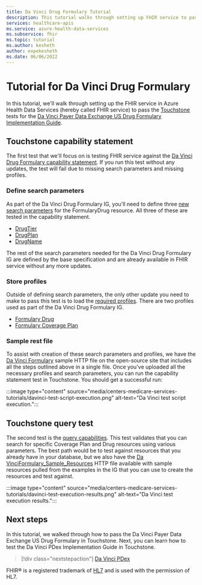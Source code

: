 ```yaml
---
title: Da Vinci Drug Formulary Tutorial
description: This tutorial walks through setting up FHIR service to pass the Touchstone tests against the DaVinci Drug Formulary implementation guide.
services: healthcare-apis
ms.service: azure-health-data-services
ms.subservice: fhir
ms.topic: tutorial
ms.author: kesheth
author: expekesheth
ms.date: 06/06/2022
---
```


# Tutorial for Da Vinci Drug Formulary

In this tutorial, we'll walk through setting up the FHIR service in Azure Health Data Services (hereby called FHIR service) to pass the [Touchstone](https://touchstone.aegis.net/touchstone/) tests for the [Da Vinci Payer Data Exchange US Drug Formulary Implementation Guide](http://hl7.org/fhir/us/Davinci-drug-formulary/).

## Touchstone capability statement

The first test that we'll focus on is testing FHIR service against the [Da Vinci Drug Formulary capability
statement](https://touchstone.aegis.net/touchstone/testdefinitions?selectedTestGrp=/FHIRSandbox/DaVinci/FHIR4-0-1-Test/PDEX/Formulary/00-Capability&activeOnly=false&contentEntry=TEST_SCRIPTS). If you run this test without any updates, the test will fail due to
missing search parameters and missing profiles.

### Define search parameters

As part of the Da Vinci Drug Formulary IG, you'll need to define three [new search parameters](how-to-do-custom-search.md) for the FormularyDrug resource. All three of these are tested in the
capability statement.

* [DrugTier](http://hl7.org/fhir/us/davinci-drug-formulary/STU1.0.1/SearchParameter-DrugTier.json.html)
* [DrugPlan](http://hl7.org/fhir/us/davinci-drug-formulary/STU1.0.1/SearchParameter-DrugPlan.json.html)
* [DrugName](http://hl7.org/fhir/us/davinci-drug-formulary/STU1.0.1/SearchParameter-DrugName.json.html)

The rest of the search parameters needed for the Da Vinci Drug Formulary IG are defined by the base specification and are already available in FHIR service without any more updates.

### Store profiles

Outside of defining search parameters, the only other update you need to make to pass this test is to load the [required profiles](validation-against-profiles.md). There are two profiles used as part of the Da Vinci Drug Formulary IG.

* [Formulary Drug](http://hl7.org/fhir/us/davinci-drug-formulary/STU1.0.1/StructureDefinition-usdf-FormularyDrug.html)
* [Formulary Coverage Plan](http://hl7.org/fhir/us/davinci-drug-formulary/STU1.0.1/StructureDefinition-usdf-CoveragePlan.html)

### Sample rest file

To assist with creation of these search parameters and profiles, we have the [Da Vinci Formulary](https://github.com/microsoft/fhir-server/blob/main/docs/rest/DaVinciFormulary/DaVinciFormulary.http) sample HTTP file on the open-source site that includes all the steps outlined above in a single file. Once you've uploaded all the necessary profiles and search parameters, you can run the capability statement test in Touchstone. You should get a successful run:

:::image type="content" source="media/centers-medicare-services-tutorials/davinci-test-script-execution.png" alt-text="Da Vinci test script execution.":::

## Touchstone query test

The second test is the [query capabilities](https://touchstone.aegis.net/touchstone/testdefinitions?selectedTestGrp=/FHIRSandbox/DaVinci/FHIR4-0-1-Test/PDEX/Formulary/01-Query&activeOnly=false&contentEntry=TEST_SCRIPTS). This test validates that you can search for specific Coverage Plan and Drug resources using various parameters. The best path would be to test against resources that you already have in your database, but we also have the [Da VinciFormulary_Sample_Resources](https://github.com/microsoft/fhir-server/blob/main/docs/rest/DaVinciFormulary/DaVinciFormulary_Sample_Resources.http) HTTP file available with sample resources pulled from the examples in the IG that you can use to create the resources and test against.

:::image type="content" source="media/centers-medicare-services-tutorials/davinci-test-execution-results.png" alt-text="Da Vinci test execution results.":::

## Next steps

In this tutorial, we walked through how to pass the Da Vinci Payer Data Exchange US Drug Formulary in Touchstone. Next, you can learn how to test the Da Vinci PDex Implementation Guide in Touchstone.

>[!div class="nextstepaction"]
>[Da Vinci PDex](davinci-pdex-tutorial.md)

FHIR&#174; is a registered trademark of [HL7](https://hl7.org/fhir/) and is used with the permission of HL7.